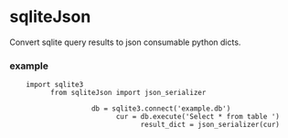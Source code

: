 # sqliteJson

Convert sqlite query results to json consumable python dicts.

### example
  
        import sqlite3
              from sqliteJson import json_serializer
                  
                        db = sqlite3.connect('example.db')
                              cur = db.execute('Select * from table ')
                                    result_dict = json_serializer(cur)

                                      
